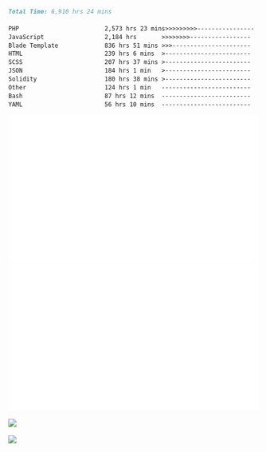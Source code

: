 <!--START_SECTION:waka-->

```markdown
Total Time: 6,910 hrs 24 mins

PHP                        2,573 hrs 23 mins>>>>>>>>>----------------   36.58 %
JavaScript                 2,184 hrs       >>>>>>>>-----------------   31.05 %
Blade Template             836 hrs 51 mins >>>----------------------   11.90 %
HTML                       239 hrs 6 mins  >------------------------   03.40 %
SCSS                       207 hrs 37 mins >------------------------   02.95 %
JSON                       184 hrs 1 min   >------------------------   02.62 %
Solidity                   180 hrs 38 mins >------------------------   02.57 %
Other                      124 hrs 1 min   -------------------------   01.76 %
Bash                       87 hrs 12 mins  -------------------------   01.24 %
YAML                       56 hrs 10 mins  -------------------------   00.80 %
```

<!--END_SECTION:waka-->

![](https://raw.githubusercontent.com/DrMaxis/github-stats-transparent/output/generated/overview.svg)
![](https://raw.githubusercontent.com/DrMaxis/github-stats-transparent/output/generated/languages.svg)

![](https://git-readme-stats-drmaxis-projects.vercel.app/api?username=drmaxis&show_icons=true&theme=outrun&count_private=true&show=reviews,discussions_started,discussions_answered,prs_merged,prs_merged_percentage&custom_title=2024%20Github%20Rank)
 
<a href="https://count.getloli.com/"><img src="https://count.getloli.com/get/@:maxis-the-alchemist?theme=rule34"></a>
<!-- https://count.getloli.com/get/@alchemist?theme=rule34 -->
<br>
